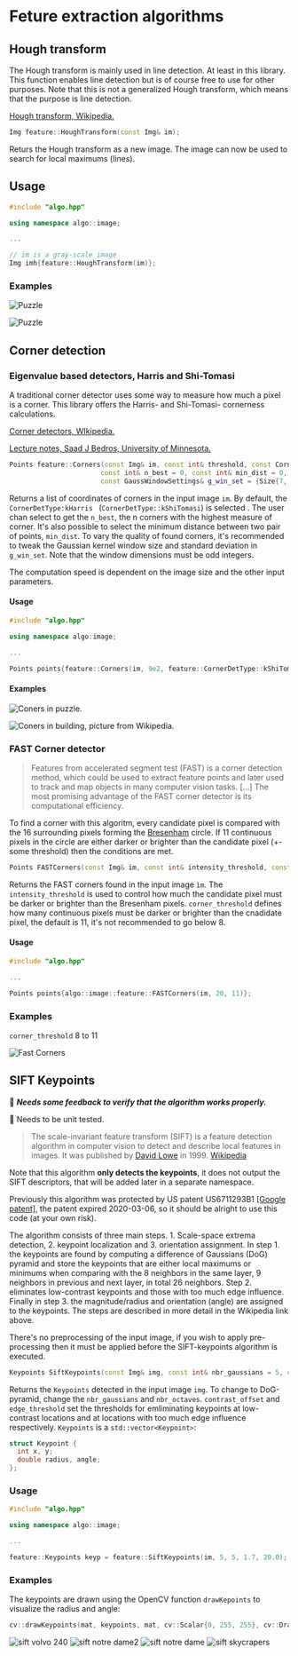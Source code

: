 Feture extraction algorithms
==========================

## Hough transform
The Hough transform is mainly used in line detection. At least in this library. This function enables line detection
 but is of course free to use for other purposes. Note that this is not a generalized Hough transform, which means
  that the purpose is line detection.
  
[Hough transform, Wikipedia.](https://en.wikipedia.org/wiki/Hough_transform)

```cpp
Img feature::HoughTransform(const Img& im);
```
Returs the Hough transform as a new image. The image can now be used to search for local maximums (lines).

## Usage
```cpp
#include "algo.hpp"

using namespace algo::image;

...

// im is a gray-scale image
Img imh{feature::HoughTransform(im)};
```

### Examples

![Puzzle](images/hough_transform_puzzle.png)

![Puzzle](images/hough_transform_road.png)

## Corner detection

### Eigenvalue based detectors, Harris and Shi-Tomasi
A traditional corner detector uses some way to measure how much a pixel is a corner. This library offers the Harris- and
 Shi-Tomasi- cornerness calculations.
 
[Corner detectors, WIkipedia.](https://en.wikipedia.org/wiki/Corner_detection)
 
[Lecture notes, Saad J Bedros, University of Minnesota.](https://bit.ly/2XzCuis)
 
```cpp
Points feature::Corners(const Img& im, const int& threshold, const CornerDetType& det_type = CornerDetType::kHarris,
                       const int& n_best = 0, const int& min_dist = 0,
                       const GaussWindowSettings& g_win_set = {Size{7, 7}, 1.0});
```
Returns a list of coordinates of corners in the input image `im`. By default, the `CornerDetType:kHarris
` (`CornerDetType::kShiTomasi`) is
 selected
. The user chan select to get the `n_best`, the n corners with the highest measure of corner. It's also possible to
 select the minimum distance between two pair of points, `min_dist`. To vary the quality of found corners, it's
  recommended to tweak the Gaussian kernel window size and standard deviation in `g_win_set`. Note that the window
   dimensions must be odd integers.
   
 The computation speed is dependent on the image size and the other input parameters.
   
 #### Usage
 ```cpp
#include "algo.hpp"

using namespace algo:image;

... 

Points points{feature::Corners(im, 9e2, feature::CornerDetType::kShiTomasi, 0, 4, {5, 5, 1.0})};
 ```

#### Examples

![Coners in puzzle.](images/corners_puzzle.png) 

![Coners in building, picture from Wikipedia.](images/corners_building.png) 

### FAST Corner detector
> Features from accelerated segment test (FAST) is a corner detection method, which could be used to extract feature points and later used to track and map objects in many computer vision tasks.
> [...] The most promising advantage of the FAST corner detector is its computational efficiency.

To find a corner with this algoritm, every candidate pixel is compared with the 16 surrounding pixels forming
the [Bresenham](https://en.wikipedia.org/wiki/Midpoint_circle_algorithm) circle. If 11 continuous pixels in 
the circle are either darker or brighter than the candidate pixel (+- some threshold) then the conditions are met.

```c++
Points FASTCorners(const Img& im, const int& intensity_threshold, const int& corner_threshold = 11);
```
Returns the FAST corners found in the input image `ìm`. The `intensity_threshold` is used to control how much
the candidate pixel must be darker or brighter than the Bresenham pixels. `corner_threshold` defines how many continuous 
pixels must be darker or brighter than the cnadidate pixel, the default is 11, it's not recommended to go below 8.

#### Usage
```c++
#include "algo.hpp"

...

Points points{algo::image::feature::FASTCorners(im, 20, 11)};
```

### Examples

`corner_threshold` 8 to 11 

![Fast Corners](images/fast_corners_8_11.png)

## SIFT Keypoints
:black_square_button: _**Needs some feedback to verify that the algorithm works properly.**_

:black_square_button: Needs to be unit tested.

>The scale-invariant feature transform (SIFT) is a feature detection algorithm in computer vision 
>to detect and describe local features in images. It was published by [David Lowe](https://www.cs.ubc.ca/~lowe/papers/iccv99.pdf)
> in 1999. [Wikipedia](https://en.wikipedia.org/wiki/Scale-invariant_feature_transform)

Note that this algorithm **only detects the keypoints**, it does not output the SIFT descriptors, that will be added later in a
separate namespace.

Previously this algorithm was protected by US patent US6711293B1 [[Google patent]](https://patents.google.com/patent/US6711293), the 
patent expired 2020-03-06, so it should be alright to use this code (at your own risk). 

The algorithm consists of three main steps. 1. Scale-space extrema detection, 2. keypoint localization and 3. orientation assignment.
In step 1. the keypoints are found by computing a difference of Gaussians (DoG) pyramid and store the keypoints that are either
local maximums or minimums when comparing with the 8 neighbors in the same layer, 9 neighbors in previous and next layer, in total 26 neighbors.
Step 2. eliminates low-contrast keypoints and those with too much edge influence. Finally in step 3. the magnitude/radius and orientation 
(angle) are assigned to the keypoints. The steps are described in more detail in the Wikipedia link above.

There's no preprocessing of the input image, if you wish to apply pre-processing then it must be applied before the SIFT-keypoints
algorithm is executed.

```c++
Keypoints SiftKeypoints(const Img& img, const int& nbr_gaussians = 5, const int& nbr_octaves = 5, const float& contrast_offset = 1.7, const float& edge_threshold = 20.0);
```
Returns the `Keypoints` detected in the input image `img`. To change to DoG-pyramid, change the `nbr_gaussians` and `nbr_octaves`. 
`contrast_offset` and `edge_threshold` set the thresholds for emliminating keypoints at low-contrast locations and at 
locations with too much edge influence respectively. `Keypoints` is a `std::vector<Keypoint>`:

```c++
struct Keypoint {
  int x, y;
  double radius, angle;
};
```

### Usage
```c++
#include "algo.hpp"

using namespace algo::image;

...

feature::Keypoints keyp = feature::SiftKeypoints(im, 5, 5, 1.7, 20.0);
```

### Examples
The keypoints are drawn using the OpenCV function `drawKepoints` to visualize the radius and angle:

```c++
cv::drawKeypoints(mat, keypoints, mat, cv::Scalar{0, 255, 255}, cv::DrawMatchesFlags::DRAW_RICH_KEYPOINTS);
```
![sift volvo 240](images/sift_volvo240.png) ![sift notre dame2](images/sift_notre_dame2.png) 
![sift notre dame](images/sift_notre_dame.png) ![sift skycrapers](images/sift_skyscrapers.png) 